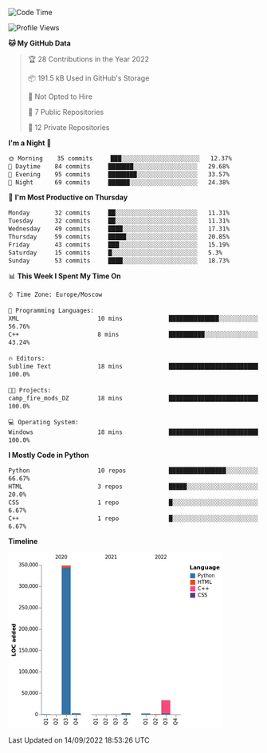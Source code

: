 <!--START_SECTION:waka-->
![Code Time](http://img.shields.io/badge/Code%20Time-2%20hrs%2057%20mins-blue)

![Profile Views](http://img.shields.io/badge/Profile%20Views-127-blue)

**🐱 My GitHub Data** 

> 🏆 28 Contributions in the Year 2022
 > 
> 📦 191.5 kB Used in GitHub's Storage 
 > 
> 🚫 Not Opted to Hire
 > 
> 📜 7 Public Repositories 
 > 
> 🔑 12 Private Repositories  
 > 
**I'm a Night 🦉** 

```text
🌞 Morning    35 commits     ███░░░░░░░░░░░░░░░░░░░░░░   12.37% 
🌆 Daytime    84 commits     ███████░░░░░░░░░░░░░░░░░░   29.68% 
🌃 Evening    95 commits     ████████░░░░░░░░░░░░░░░░░   33.57% 
🌙 Night      69 commits     ██████░░░░░░░░░░░░░░░░░░░   24.38%

```
📅 **I'm Most Productive on Thursday** 

```text
Monday       32 commits     ██░░░░░░░░░░░░░░░░░░░░░░░   11.31% 
Tuesday      32 commits     ██░░░░░░░░░░░░░░░░░░░░░░░   11.31% 
Wednesday    49 commits     ████░░░░░░░░░░░░░░░░░░░░░   17.31% 
Thursday     59 commits     █████░░░░░░░░░░░░░░░░░░░░   20.85% 
Friday       43 commits     ███░░░░░░░░░░░░░░░░░░░░░░   15.19% 
Saturday     15 commits     █░░░░░░░░░░░░░░░░░░░░░░░░   5.3% 
Sunday       53 commits     ████░░░░░░░░░░░░░░░░░░░░░   18.73%

```


📊 **This Week I Spent My Time On** 

```text
⌚︎ Time Zone: Europe/Moscow

💬 Programming Languages: 
XML                      10 mins             ██████████████░░░░░░░░░░░   56.76% 
C++                      8 mins              ██████████░░░░░░░░░░░░░░░   43.24%

🔥 Editors: 
Sublime Text             18 mins             █████████████████████████   100.0%

🐱‍💻 Projects: 
camp_fire_mods_DZ        18 mins             █████████████████████████   100.0%

💻 Operating System: 
Windows                  18 mins             █████████████████████████   100.0%

```

**I Mostly Code in Python** 

```text
Python                   10 repos            ████████████████░░░░░░░░░   66.67% 
HTML                     3 repos             █████░░░░░░░░░░░░░░░░░░░░   20.0% 
CSS                      1 repo              █░░░░░░░░░░░░░░░░░░░░░░░░   6.67% 
C++                      1 repo              █░░░░░░░░░░░░░░░░░░░░░░░░   6.67%

```


**Timeline**

![Chart not found](https://raw.githubusercontent.com/Delitel-WEB/Delitel-WEB/main/charts/bar_graph.png) 


 Last Updated on 14/09/2022 18:53:26 UTC
<!--END_SECTION:waka-->
